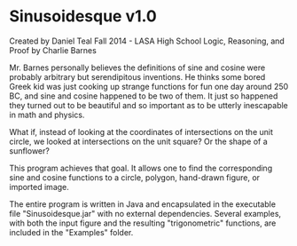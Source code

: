 Sinusoidesque v1.0
==================

Created by Daniel Teal
Fall 2014 - LASA High School
Logic, Reasoning, and Proof by Charlie Barnes

Mr. Barnes personally believes the definitions of sine and cosine were probably arbitrary but serendipitous inventions. He thinks some bored Greek kid was just cooking up strange functions for fun one day around 250 BC, and sine and cosine happened to be two of them. It just so happened they turned out to be beautiful and so important as to be utterly inescapable in math and physics.

What if, instead of looking at the coordinates of intersections on the unit circle, we looked at intersections on the unit square? Or the shape of a sunflower?

This program achieves that goal. It allows one to find the corresponding sine and cosine functions to a circle, polygon, hand-drawn figure, or imported image.

The entire program is written in Java and encapsulated in the executable file "Sinusoidesque.jar" with no external dependencies. Several examples, with both the input figure and the resulting "trigonometric" functions, are included in the "Examples" folder.
